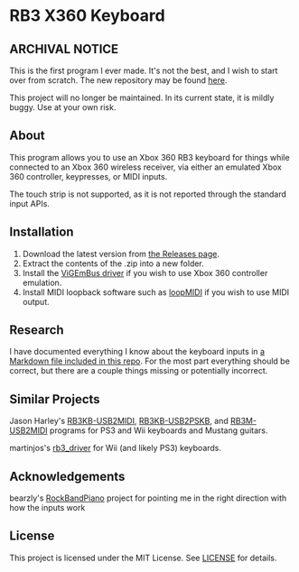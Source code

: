 # RB3 X360 Keyboard

## ARCHIVAL NOTICE

This is the first program I ever made. It's not the best, and I wish to start over from scratch. The new repository may be found [here](https://github.com/TheNathannator/RBK360).

This project will no longer be maintained. In its current state, it is mildly buggy. Use at your own risk.

## About

This program allows you to use an Xbox 360 RB3 keyboard for things while connected to an Xbox 360 wireless receiver, via either an emulated Xbox 360 controller, keypresses, or MIDI inputs.

The touch strip is not supported, as it is not reported through the standard input APIs.

## Installation

1. Download the latest version from [the Releases page](../../releases/latest).
2. Extract the contents of the .zip into a new folder.
3. Install the [ViGEmBus driver](https://github.com/ViGEm/ViGEmBus/releases/latest) if you wish to use Xbox 360 controller emulation.
4. Install MIDI loopback software such as [loopMIDI](https://www.tobias-erichsen.de/software/loopmidi.html) if you wish to use MIDI output.

## Research

I have documented everything I know about the keyboard inputs in [a Markdown file included in this repo](Xbox%20360%20Keyboard%20Inputs.md). For the most part everything should be correct, but there are a couple things missing or potentially incorrect.

## Similar Projects

Jason Harley's [RB3KB-USB2MIDI](https://jasonharley2o.com/wiki/doku.php?id=rb3keyboard), [RB3KB-USB2PSKB](https://jasonharley2o.com/wiki/doku.php?id=rb3keyboardps), and [RB3M-USB2MIDI](https://jasonharley2o.com/wiki/doku.php?id=rb3mustang) programs for PS3 and Wii keyboards and Mustang guitars.

martinjos's [rb3_driver](https://github.com/martinjos/rb3_driver) for Wii (and likely PS3) keyboards.

## Acknowledgements

bearzly's [RockBandPiano](https://github.com/bearzly/RockBandPiano) project for pointing me in the right direction with how the inputs work

## License

This project is licensed under the MIT License. See [LICENSE](LICENSE) for details.
